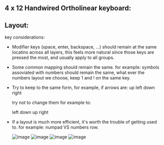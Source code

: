 4 x 12 Handwired Ortholinear keyboard:
--------------------------------------

Layout:
-------

key considerations:
  - Modifier keys (space, enter, backspace, ...) should remain at the same locatins across all layers,
    this feels more natural since those keys are pressed the most, and usually apply to all groups.
    
  - Some common mapping should remain the same. 
    for example: symbols assoviated with numbers should remain the same,
    what ever the numbers layout we choose, keep 1 and ! on the same key.
    
  - Try to keep to the same form, for example, if arrows are:
          up
    left down right

    try not to change them for example to:

    left down up right
    
  - If a layout is much more efficient, it's worth the trouble of getting used to.
    for example: numpad VS numbers row.


    ![image](https://github.com/user-attachments/assets/0d2473c8-a2b6-42fc-a57f-4c2c2d9f0eb0)
    ![image](https://github.com/user-attachments/assets/a6f26fd4-27ea-49b3-9ce4-eb41113af584)
    ![image](https://github.com/user-attachments/assets/8081d2ed-5884-47c1-bba0-ad486f170f89)
    ![image](https://github.com/user-attachments/assets/4b690a00-24bd-4056-8220-8effb3e7b306)




    
